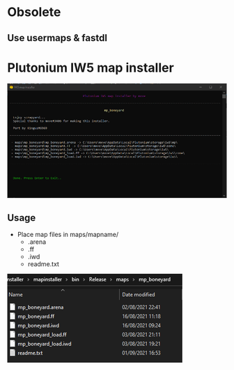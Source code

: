 # Obsolete
## Use usermaps & fastdl

# Plutonium IW5 map installer

![screen1](screen1.png)

## Usage
- Place map files in maps/mapname/
  - .arena
  - .ff
  - .iwd
  - readme.txt
  
![screen2](screen2.png)
